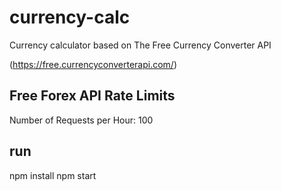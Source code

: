 # currency-calc

Currency calculator based on The Free Currency Converter API

(https://free.currencyconverterapi.com/)

## Free Forex API Rate Limits
Number of Requests per Hour: 100

## run

npm install
npm start
